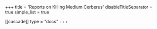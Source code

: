 +++
title = 'Reports on Killing Medium Cerberus'
disableTitleSeparator = true
simple_list = true

[[cascade]]
  type = "docs"
+++

